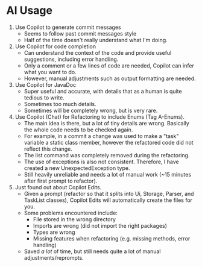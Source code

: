 # AI Usage

1. Use Copilot to generate commit messages
    - Seems to follow past commit messages style
    - Half of the time doesn't really understand what I'm doing.
2. Use Copilot for code completion
    - Can understand the context of the code and provide useful suggestions, including error handling.
    - Only a comment or a few lines of code are needed, Copilot can infer what you want to do.
    - However, manual adjustments such as output formatting are needed.
3. Use Copilot for JavaDoc
    - Super useful and accurate, with details that as a human is quite tedious to write.
    - Sometimes too much details.
    - Sometimes will be completely wrong, but is very rare.
4. Use Copilot (Chat) for Refactoring to include Enums (Tag A-Enums).
    - The main idea is there, but a lot of tiny details are wrong. Basically the whole code needs to be checked again.
    - For example, in a commit a change was used to make a "task" variable a static class member,
        however the refactored code did not reflect this change.
    - The list command was completely removed during the refactoring.
    - The use of exceptions is also not consistent. Therefore, I have created a new UnexpectedException type.
    - Still heavily unreliable and needs a lot of manual work (~15 minutes after first prompt to refactor).
5. Just found out about Copilot Edits.
    - Given a prompt (refactor so that it splits into Ui, Storage, Parser, and TaskList classes), Copilot Edits will automatically create the files for you.
    - Some problems encountered include:
        - File stored in the wrong directory
        - Imports are wrong (did not import the right packages)
        - Types are wrong
        - Missing features when refactoring (e.g. missing methods, error handling)
    - Saved *a lot* of time, but still needs quite a lot of manual adjustments/reprompts.